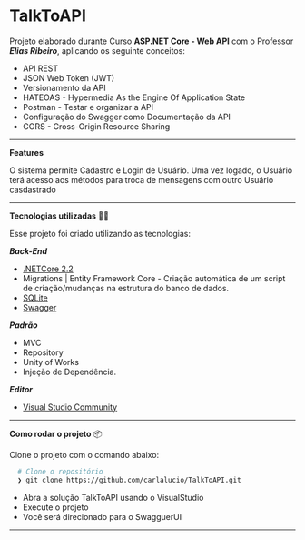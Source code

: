 # TalkToAPI


Projeto elaborado durante Curso  **ASP.NET Core - Web API** com o Professor ***Elias Ribeiro***, aplicando os seguinte conceitos:
- API REST
- JSON Web Token (JWT)
- Versionamento da API
- HATEOAS - Hypermedia As the Engine Of Application State 
- Postman - Testar e organizar a API
- Configuração do Swagger como Documentação da API
- CORS - Cross-Origin Resource Sharing

---
**Features**

O sistema permite Cadastro e Login de Usuário. Uma vez logado, o Usuário terá acesso aos métodos para troca de mensagens com outro Usuário casdastrado 

---
**Tecnologias utilizadas** 👨‍💻️

Esse projeto foi criado utilizando as tecnologias:

***Back-End***
- [.NETCore 2.2](https://dotnet.microsoft.com/download)
- Migrations | Entity Framework Core - Criação automática de um script de criação/mudanças na estrutura do banco de dados.
- [SQLite](https://www.sqlite.org/index.html)
- [Swagger](https://blog.jimismith.me/blogs/api-versioning-in-aspnet-core-with-nice-swagg/)

***Padrão***
- MVC
- Repository
- Unity of Works
-  Injeção de Dependência.

***Editor***
- [Visual Studio Community](https://visualstudio.microsoft.com/pt-br/downloads/)
---
**Como rodar o projeto** 📦️

Clone o projeto com o comando abaixo:
```bash
  # Clone o repositório
  ❯ git clone https://github.com/carlalucio/TalkToAPI.git
```

- Abra a solução TalkToAPI usando o VisualStudio
- Execute o projeto
- Você será direcionado para o SwagguerUI

---
